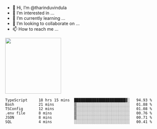 - 👋 Hi, I’m @tharinduvindula
- 👀 I’m interested in ...
- 🌱 I’m currently learning ...
- 💞️ I’m looking to collaborate on ...
- 📫 How to reach me ...

<!---
tharinduvindula/tharinduvindula is a ✨ special ✨ repository because its `README.md` (this file) appears on your GitHub profile.
You can click the Preview link to take a look at your changes.
--->

<img height="180em" src="https://github-readme-stats.vercel.app/api?username=tharinduvindula&show_icons=true&hide_border=false&&count_private=true&include_all_commits=true" />


<!--START_SECTION:waka-->

```text
TypeScript     18 hrs 15 mins  ███████████████████████▓░   94.93 %
Bash           21 mins         ▒░░░░░░░░░░░░░░░░░░░░░░░░   01.88 %
TSConfig       12 mins         ▒░░░░░░░░░░░░░░░░░░░░░░░░   01.08 %
.env file      8 mins          ▒░░░░░░░░░░░░░░░░░░░░░░░░   00.76 %
JSON           8 mins          ▒░░░░░░░░░░░░░░░░░░░░░░░░   00.71 %
SQL            4 mins          ░░░░░░░░░░░░░░░░░░░░░░░░░   00.41 %
```

<!--END_SECTION:waka-->
